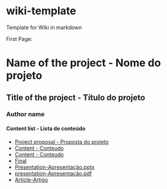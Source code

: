 # wiki-template
Template for Wiki in markdown

First Page:

# Name of the project - Nome do projeto
## Title of the project - Título do projeto
### Author name 
#### Content list - Lista de conteúdo

*  [Project proposal - Proposta do projeto]()
*  [Content - Conteudo]()
*  [Content - Conteudo]()
*  [Final]()
*  [Presentation-Apresentação.pptx]()
*  [presentation-Apresentação.pdf]()
*  [Article-Artigo]()  

